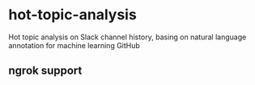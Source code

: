 # hot-topic-analysis
Hot topic analysis on Slack channel history, basing on natural language annotation for machine learning
GitHub

## ngrok support
